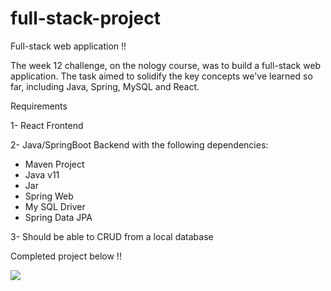 # full-stack-project

Full-stack web application !!

The week 12 challenge, on the nology course, was to build a full-stack web application. 
The task aimed to solidify the key concepts we've learned so far, including Java, Spring, MySQL and React.

Requirements 

1- React Frontend

2- Java/SpringBoot Backend with the following dependencies:
  - Maven Project 
  - Java v11 
  - Jar 
  - Spring Web 
  - My SQL Driver 
  - Spring Data JPA
  
 3- Should be able to CRUD from a local database
 

Completed project below !!

<img src="src/assets/images/full-stack-home%20.png"/>
